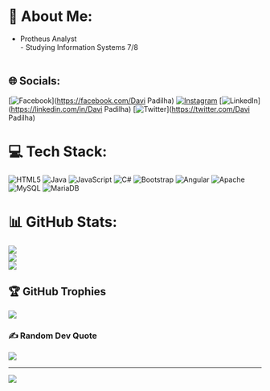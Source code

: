 # 💫 About Me:
- Protheus Analyst<br>- Studying Information Systems 7/8<br><br>


## 🌐 Socials:
[![Facebook](https://img.shields.io/badge/Facebook-%231877F2.svg?logo=Facebook&logoColor=white)](https://facebook.com/Davi Padilha) [![Instagram](https://img.shields.io/badge/Instagram-%23E4405F.svg?logo=Instagram&logoColor=white)](https://instagram.com/davi_cap) [![LinkedIn](https://img.shields.io/badge/LinkedIn-%230077B5.svg?logo=linkedin&logoColor=white)](https://linkedin.com/in/Davi Padilha) [![Twitter](https://img.shields.io/badge/Twitter-%231DA1F2.svg?logo=Twitter&logoColor=white)](https://twitter.com/Davi Padilha) 

# 💻 Tech Stack:
![HTML5](https://img.shields.io/badge/html5-%23E34F26.svg?style=for-the-badge&logo=html5&logoColor=white) ![Java](https://img.shields.io/badge/java-%23ED8B00.svg?style=for-the-badge&logo=java&logoColor=white) ![JavaScript](https://img.shields.io/badge/javascript-%23323330.svg?style=for-the-badge&logo=javascript&logoColor=%23F7DF1E) ![C#](https://img.shields.io/badge/c%23-%23239120.svg?style=for-the-badge&logo=c-sharp&logoColor=white) ![Bootstrap](https://img.shields.io/badge/bootstrap-%23563D7C.svg?style=for-the-badge&logo=bootstrap&logoColor=white) ![Angular](https://img.shields.io/badge/angular-%23DD0031.svg?style=for-the-badge&logo=angular&logoColor=white) ![Apache](https://img.shields.io/badge/apache-%23D42029.svg?style=for-the-badge&logo=apache&logoColor=white) ![MySQL](https://img.shields.io/badge/mysql-%2300f.svg?style=for-the-badge&logo=mysql&logoColor=white) ![MariaDB](https://img.shields.io/badge/MariaDB-003545?style=for-the-badge&logo=mariadb&logoColor=white)
# 📊 GitHub Stats:
![](https://github-readme-stats.vercel.app/api?username=DaviPadilha&theme=dark&hide_border=false&include_all_commits=true&count_private=false)<br/>
![](https://github-readme-streak-stats.herokuapp.com/?user=DaviPadilha&theme=dark&hide_border=false)<br/>
![](https://github-readme-stats.vercel.app/api/top-langs/?username=DaviPadilha&theme=dark&hide_border=false&include_all_commits=true&count_private=false&layout=compact)

## 🏆 GitHub Trophies
![](https://github-profile-trophy.vercel.app/?username=DaviPadilha&theme=radical&no-frame=false&no-bg=true&margin-w=4)

### ✍️ Random Dev Quote
![](https://quotes-github-readme.vercel.app/api?type=horizontal&theme=tokyonight)

---
[![](https://visitcount.itsvg.in/api?id=DaviPadilha&icon=0&color=0)](https://visitcount.itsvg.in)

<!-- Proudly created with GPRM ( https://gprm.itsvg.in ) -->
